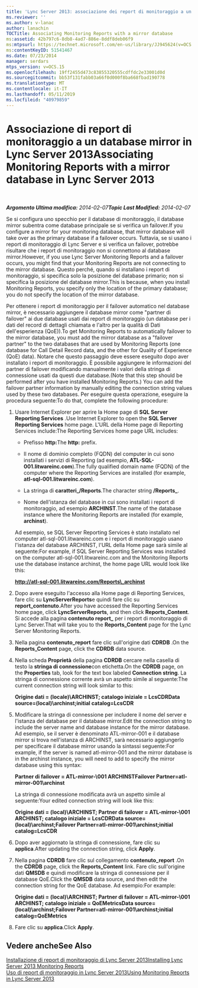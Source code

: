 ```yaml
---
title: 'Lync Server 2013: associazione dei report di monitoraggio a un database mirror'
ms.reviewer: ''
ms.author: v-lanac
author: lanachin
TOCTitle: Associating Monitoring Reports with a mirror database
ms:assetid: 42b797c6-8db8-4ad7-886e-8ddf8deb06f9
ms:mtpsurl: https://technet.microsoft.com/en-us/library/JJ945624(v=OCS.15)
ms:contentKeyID: 51541467
ms.date: 07/23/2014
manager: serdars
mtps_version: v=OCS.15
ms.openlocfilehash: 19ff2455d473c83855320555cdffdc2e33001d0d
ms.sourcegitcommit: bb53f131fabb03a66f0d000f8ba668fbad190778
ms.translationtype: MT
ms.contentlocale: it-IT
ms.lasthandoff: 05/11/2019
ms.locfileid: "40979859"
---
```

<div data-xmlns="http://www.w3.org/1999/xhtml">

<div class="topic" data-xmlns="http://www.w3.org/1999/xhtml" data-msxsl="urn:schemas-microsoft-com:xslt" data-cs="http://msdn.microsoft.com/en-us/">

<div data-asp="http://msdn2.microsoft.com/asp">

# <a name="associating-monitoring-reports-with-a-mirror-database-in-lync-server-2013"></a><span data-ttu-id="49b41-102">Associazione di report di monitoraggio a un database mirror in Lync Server 2013</span><span class="sxs-lookup"><span data-stu-id="49b41-102">Associating Monitoring Reports with a mirror database in Lync Server 2013</span></span>

</div>

<div id="mainSection">

<div id="mainBody">

<span> </span>

<span data-ttu-id="49b41-103">_**Argomento Ultima modifica:** 2014-02-07_</span><span class="sxs-lookup"><span data-stu-id="49b41-103">_**Topic Last Modified:** 2014-02-07_</span></span>

<span data-ttu-id="49b41-104">Se si configura uno specchio per il database di monitoraggio, il database mirror subentra come database principale se si verifica un failover.</span><span class="sxs-lookup"><span data-stu-id="49b41-104">If you configure a mirror for your monitoring database, that mirror database will take over as the primary database if a failover occurs.</span></span> <span data-ttu-id="49b41-105">Tuttavia, se si usano i report di monitoraggio di Lync Server e si verifica un failover, potrebbe risultare che i report di monitoraggio non si connettono al database mirror.</span><span class="sxs-lookup"><span data-stu-id="49b41-105">However, if you use Lync Server Monitoring Reports and a failover occurs, you might find that your Monitoring Reports are not connecting to the mirror database.</span></span> <span data-ttu-id="49b41-106">Questo perché, quando si installano i report di monitoraggio, si specifica solo la posizione del database primario; non si specifica la posizione del database mirror.</span><span class="sxs-lookup"><span data-stu-id="49b41-106">This is because, when you install Monitoring Reports, you specify only the location of the primary database; you do not specify the location of the mirror database.</span></span>

<span data-ttu-id="49b41-107">Per ottenere i report di monitoraggio per il failover automatico nel database mirror, è necessario aggiungere il database mirror come "partner di failover" ai due database usati dai report di monitoraggio (un database per i dati del record di dettagli chiamata e l'altro per la qualità di Dati dell'esperienza (QoE)).</span><span class="sxs-lookup"><span data-stu-id="49b41-107">To get Monitoring Reports to automatically failover to the mirror database, you must add the mirror database as a "failover partner" to the two databases that are used by Monitoring Reports (one database for Call Detail Record data, and the other for Quality of Experience (QoE) data).</span></span> <span data-ttu-id="49b41-108">Notare che questo passaggio deve essere eseguito dopo aver installato i report di monitoraggio. È possibile aggiungere le informazioni del partner di failover modificando manualmente i valori della stringa di connessione usati da questi due database.</span><span class="sxs-lookup"><span data-stu-id="49b41-108">(Note that this step should be performed after you have installed Monitoring Reports.) You can add the failover partner information by manually editing the connection string values used by these two databases.</span></span> <span data-ttu-id="49b41-109">Per eseguire questa operazione, eseguire la procedura seguente:</span><span class="sxs-lookup"><span data-stu-id="49b41-109">To do that, complete the following procedure:</span></span>

1.  <span data-ttu-id="49b41-110">Usare Internet Explorer per aprire la Home page di **SQL Server Reporting Services** .</span><span class="sxs-lookup"><span data-stu-id="49b41-110">Use Internet Explorer to open the **SQL Server Reporting Services** home page.</span></span> <span data-ttu-id="49b41-111">L'URL della Home page di Reporting Services include:</span><span class="sxs-lookup"><span data-stu-id="49b41-111">The Reporting Services home page URL includes:</span></span>
    
      - <span data-ttu-id="49b41-112">Prefisso **http:**</span><span class="sxs-lookup"><span data-stu-id="49b41-112">The **http:** prefix.</span></span>
    
      - <span data-ttu-id="49b41-113">Il nome di dominio completo (FQDN) del computer in cui sono installati i servizi di Reporting (ad esempio, **ATL-SQL-001.litwareinc.com**).</span><span class="sxs-lookup"><span data-stu-id="49b41-113">The fully qualified domain name (FQDN) of the computer where the Reporting Services are installed (for example, **atl-sql-001.litwareinc.com**).</span></span>
    
      - <span data-ttu-id="49b41-114">La stringa di **caratteri\_/Reports**.</span><span class="sxs-lookup"><span data-stu-id="49b41-114">The character string **/Reports\_**.</span></span>
    
      - <span data-ttu-id="49b41-115">Nome dell'istanza del database in cui sono installati i report di monitoraggio, ad esempio **ARCHINST**.</span><span class="sxs-lookup"><span data-stu-id="49b41-115">The name of the database instance where the Monitoring Reports are installed (for example, **archinst**).</span></span>
    
    <span data-ttu-id="49b41-116">Ad esempio, se SQL Server Reporting Services è stato installato nel computer atl-sql-001.litwareinc.com e i report di monitoraggio usano l'istanza del database ARCHINST, l'URL della Home page sarà simile al seguente:</span><span class="sxs-lookup"><span data-stu-id="49b41-116">For example, if SQL Server Reporting Services was installed on the computer atl-sql-001.litwareinc.com and the Monitoring Reports use the database instance archinst, the home page URL would look like this:</span></span>
    
    **http://atl-sql-001.litwareinc.com/Reports\_archinst**

2.  <span data-ttu-id="49b41-117">Dopo avere eseguito l'accesso alla Home page di Reporting Services, fare clic su **LyncServerReports**e quindi fare clic su **report\_contenuto**.</span><span class="sxs-lookup"><span data-stu-id="49b41-117">After you have accessed the Reporting Services home page, click **LyncServerReports**, and then click **Reports\_Content**.</span></span> <span data-ttu-id="49b41-118">Si accede alla pagina **contenuto report\_** per i report di monitoraggio di Lync Server.</span><span class="sxs-lookup"><span data-stu-id="49b41-118">That will take you to the **Reports\_Content** page for the Lync Server Monitoring Reports.</span></span>

3.  <span data-ttu-id="49b41-119">Nella pagina **contenuto\_report** fare clic sull'origine dati **CDRDB** .</span><span class="sxs-lookup"><span data-stu-id="49b41-119">On the **Reports\_Content** page, click the **CDRDB** data source.</span></span>

4.  <span data-ttu-id="49b41-120">Nella scheda **Proprietà** della pagina **CDRDB** cercare nella casella di testo la **stringa di connessione**con etichetta.</span><span class="sxs-lookup"><span data-stu-id="49b41-120">On the **CDRDB** page, on the **Properties** tab, look for the text box labeled **Connection string**.</span></span> <span data-ttu-id="49b41-121">La stringa di connessione corrente avrà un aspetto simile al seguente:</span><span class="sxs-lookup"><span data-stu-id="49b41-121">The current connection string will look similar to this:</span></span>
    
    <span data-ttu-id="49b41-122">**Origine dati = (locale)\\ARCHINST; catalogo iniziale = LcsCDR**</span><span class="sxs-lookup"><span data-stu-id="49b41-122">**Data source=(local)\\archinst;initial catalog=LcsCDR**</span></span>

5.  <span data-ttu-id="49b41-123">Modificare la stringa di connessione per includere il nome del server e l'istanza del database per il database mirror.</span><span class="sxs-lookup"><span data-stu-id="49b41-123">Edit the connection string to include the server name and database instance for the mirror database.</span></span> <span data-ttu-id="49b41-124">Ad esempio, se il server è denominato ATL-mirror-001 e il database mirror si trova nell'istanza di ARCHINST, sarà necessario aggiungerlo per specificare il database mirror usando la sintassi seguente:</span><span class="sxs-lookup"><span data-stu-id="49b41-124">For example, if the server is named atl-mirror-001 and the mirror database is in the archinst instance, you will need to add to specify the mirror database using this syntax:</span></span>
    
    <span data-ttu-id="49b41-125">**Partner di failover = ATL-mirror-\\001 ARCHINST**</span><span class="sxs-lookup"><span data-stu-id="49b41-125">**Failover Partner=atl-mirror-001\\archinst**</span></span>
    
    <span data-ttu-id="49b41-126">La stringa di connessione modificata avrà un aspetto simile al seguente:</span><span class="sxs-lookup"><span data-stu-id="49b41-126">Your edited connection string will look like this:</span></span>
    
    <span data-ttu-id="49b41-127">**Origine dati = (local)\\ARCHINST; Partner di failover = ATL-mirror-\\001 ARCHINST; catalogo iniziale = LcsCDR**</span><span class="sxs-lookup"><span data-stu-id="49b41-127">**Data source=(local)\\archinst;Failover Partner=atl-mirror-001\\archinst;initial catalog=LcsCDR**</span></span>

6.  <span data-ttu-id="49b41-128">Dopo aver aggiornato la stringa di connessione, fare clic su **applica**.</span><span class="sxs-lookup"><span data-stu-id="49b41-128">After updating the connection string, click **Apply**.</span></span>

7.  <span data-ttu-id="49b41-129">Nella pagina **CDRDB** fare clic sul collegamento **contenuto\_report** .</span><span class="sxs-lookup"><span data-stu-id="49b41-129">On the **CDRDB** page, click the **Reports\_Content** link.</span></span> <span data-ttu-id="49b41-130">Fare clic sull'origine dati **QMSDB** e quindi modificare la stringa di connessione per il database QoE.</span><span class="sxs-lookup"><span data-stu-id="49b41-130">Click the **QMSDB** data source, and then edit the connection string for the QoE database.</span></span> <span data-ttu-id="49b41-131">Ad esempio:</span><span class="sxs-lookup"><span data-stu-id="49b41-131">For example:</span></span>
    
    <span data-ttu-id="49b41-132">**Origine dati = (local)\\ARCHINST; Partner di failover = ATL-mirror-\\001 ARCHINST; catalogo iniziale = QoEMetrics**</span><span class="sxs-lookup"><span data-stu-id="49b41-132">**Data source=(local)\\archinst;Failover Partner=atl-mirror-001\\archinst;initial catalog=QoEMetrics**</span></span>

8.  <span data-ttu-id="49b41-133">Fare clic su **applica**.</span><span class="sxs-lookup"><span data-stu-id="49b41-133">Click **Apply**.</span></span>

<div>

## <a name="see-also"></a><span data-ttu-id="49b41-134">Vedere anche</span><span class="sxs-lookup"><span data-stu-id="49b41-134">See Also</span></span>


[<span data-ttu-id="49b41-135">Installazione di report di monitoraggio di Lync Server 2013</span><span class="sxs-lookup"><span data-stu-id="49b41-135">Installing Lync Server 2013 Monitoring Reports</span></span>](lync-server-2013-installing-lync-server-2013-monitoring-reports.md)  
[<span data-ttu-id="49b41-136">Uso di report di monitoraggio in Lync Server 2013</span><span class="sxs-lookup"><span data-stu-id="49b41-136">Using Monitoring Reports in Lync Server 2013</span></span>](lync-server-2013-using-monitoring-reports.md)  
  

</div>

</div>

<span> </span>

</div>

</div>

</div>

